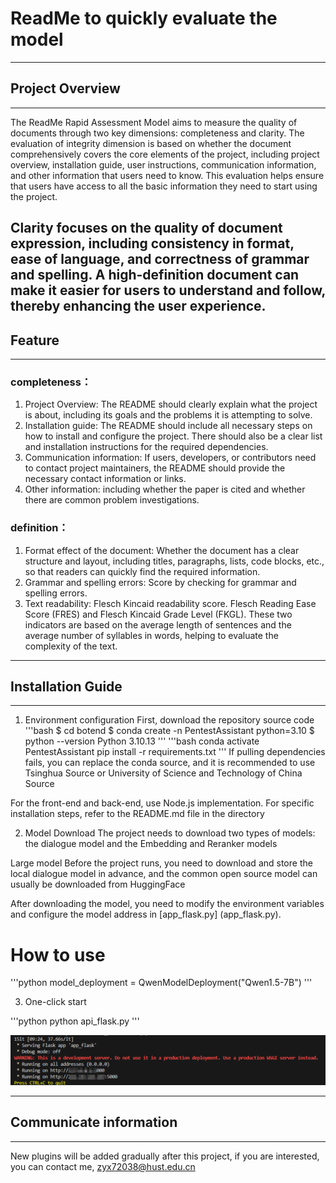 <!--
 * @Descripttion: 
 * @version: V1.0
 * @Author: zyx
 * @Date: 2024-09-20 10:30:24
 * @LastEditors: zyx
 * @LastEditTime: 2024-09-29 09:04:16
-->
# ReadMe to quickly evaluate the model
--------------------------------------------------------------------------------
## Project Overview
--------------------------------------------------------------------------------
The ReadMe Rapid Assessment Model aims to measure the quality of documents through two key dimensions: completeness and clarity. The evaluation of integrity dimension is based on whether the document comprehensively covers the core elements of the project, including project overview, installation guide, user instructions, communication information, and other information that users need to know. This evaluation helps ensure that users have access to all the basic information they need to start using the project.

Clarity focuses on the quality of document expression, including consistency in format, ease of language, and correctness of grammar and spelling. A high-definition document can make it easier for users to understand and follow, thereby enhancing the user experience.
--------------------------------------------------------------------------------

## Feature
--------------------------------------------------------------------------------
### completeness：
1. Project Overview: The README should clearly explain what the project is about, including its goals and the problems it is attempting to solve.
2. Installation guide: The README should include all necessary steps on how to install and configure the project. There should also be a clear list and installation instructions for the required dependencies.
3. Communication information: If users, developers, or contributors need to contact project maintainers, the README should provide the necessary contact information or links.
4. Other information: including whether the paper is cited and whether there are common problem investigations.
### definition：
1. Format effect of the document: Whether the document has a clear structure and layout, including titles, paragraphs, lists, code blocks, etc., so that readers can quickly find the required information.
2. Grammar and spelling errors: Score by checking for grammar and spelling errors.
3. Text readability: Flesch Kincaid readability score. Flesch Reading Ease Score (FRES) and Flesch Kincaid Grade Level (FKGL). These two indicators are based on the average length of sentences and the average number of syllables in words, helping to evaluate the complexity of the text.

--------------------------------------------------------------------------------
##	Installation Guide
--------------------------------------------------------------------------------

1. Environment configuration
First, download the repository source code
'''bash
$ cd botend
$ conda create -n PentestAssistant python=3.10
$ python --version
Python 3.10.13
'''
'''bash
conda activate PentestAssistant
pip install -r requirements.txt 
'''
If pulling dependencies fails, you can replace the conda source, and it is recommended to use Tsinghua Source or University of Science and Technology of China Source

For the front-end and back-end, use Node.js implementation. For specific installation steps, refer to the README.md file in the directory

2. Model Download
The project needs to download two types of models: the dialogue model and the Embedding and Reranker models

Large model
Before the project runs, you need to download and store the local dialogue model in advance, and the common open source model can usually be downloaded from HuggingFace

After downloading the model, you need to modify the environment variables and configure the model address in [app_flask.py] (app_flask.py).

# How to use
'''python
model_deployment = QwenModelDeployment("Qwen1.5-7B")
'''


3. One-click start

'''python
python api_flask.py
'''

![alt text](image.png)

--------------------------------------------------------------------------------
## Communicate information

--------------------------------------------------------------------------------
New plugins will be added gradually after this project, if you are interested, you can contact me, zyx72038@hust.edu.cn